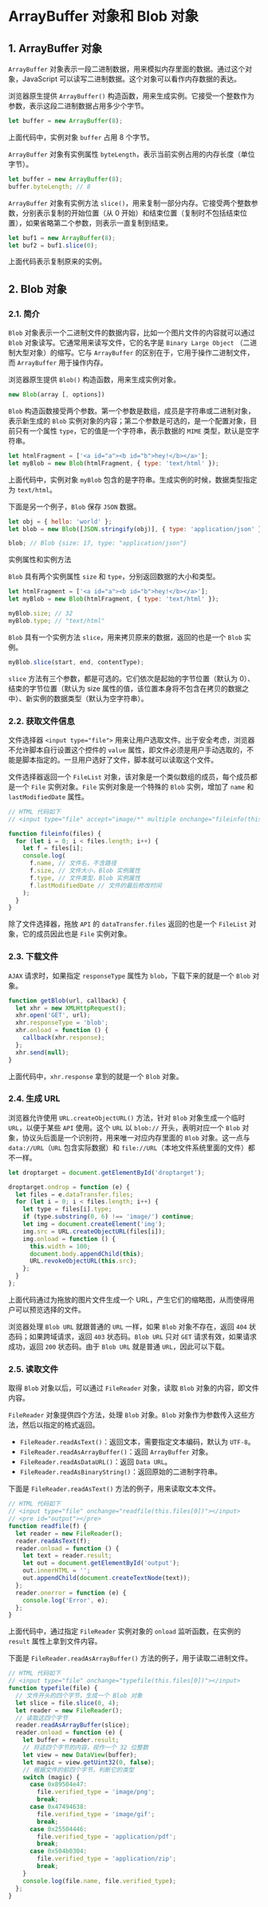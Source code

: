 # ArrayBuffer 对象和 Blob 对象

## 1. ArrayBuffer 对象

`ArrayBuffer` 对象表示一段二进制数据，用来模拟内存里面的数据。通过这个对象，JavaScript 可以读写二进制数据。这个对象可以看作内存数据的表达。

浏览器原生提供 `ArrayBuffer()` 构造函数，用来生成实例。它接受一个整数作为参数，表示这段二进制数据占用多少个字节。

```javascript
let buffer = new ArrayBuffer(8);
```

上面代码中，实例对象 `buffer` 占用 8 个字节。

`ArrayBuffer` 对象有实例属性 `byteLength`，表示当前实例占用的内存长度（单位字节）。

```javascript
let buffer = new ArrayBuffer(8);
buffer.byteLength; // 8
```

`ArrayBuffer` 对象有实例方法 `slice()`，用来复制一部分内存。它接受两个整数参数，分别表示复制的开始位置（从 0 开始）和结束位置（复制时不包括结束位置），如果省略第二个参数，则表示一直复制到结束。

```javascript
let buf1 = new ArrayBuffer(8);
let buf2 = buf1.slice(0);
```

上面代码表示复制原来的实例。

## 2. Blob 对象

### 2.1. 简介

`Blob` 对象表示一个二进制文件的数据内容，比如一个图片文件的内容就可以通过 `Blob` 对象读写。它通常用来读写文件，它的名字是 `Binary Large Object` （二进制大型对象）的缩写。它与 `ArrayBuffer` 的区别在于，它用于操作二进制文件，而 `ArrayBuffer` 用于操作内存。

浏览器原生提供 `Blob()` 构造函数，用来生成实例对象。

```javascript
new Blob(array [, options])
```

`Blob` 构造函数接受两个参数。第一个参数是数组，成员是字符串或二进制对象，表示新生成的 `Blob` 实例对象的内容；第二个参数是可选的，是一个配置对象，目前只有一个属性 `type`，它的值是一个字符串，表示数据的 `MIME` 类型，默认是空字符串。

```javascript
let htmlFragment = ['<a id="a"><b id="b">hey!</b></a>'];
let myBlob = new Blob(htmlFragment, { type: 'text/html' });
```

上面代码中，实例对象 `myBlob` 包含的是字符串。生成实例的时候，数据类型指定为 `text/html`。

下面是另一个例子，`Blob` 保存 `JSON` 数据。

```javascript
let obj = { hello: 'world' };
let blob = new Blob([JSON.stringify(obj)], { type: 'application/json' });

blob; // Blob {size: 17, type: "application/json"}
```

实例属性和实例方法

`Blob` 具有两个实例属性 `size` 和 `type`，分别返回数据的大小和类型。

```javascript
let htmlFragment = ['<a id="a"><b id="b">hey!</b></a>'];
let myBlob = new Blob(htmlFragment, { type: 'text/html' });

myBlob.size; // 32
myBlob.type; // "text/html"
```

`Blob` 具有一个实例方法 `slice`，用来拷贝原来的数据，返回的也是一个 `Blob` 实例。

```javascript
myBlob.slice(start, end, contentType);
```

`slice` 方法有三个参数，都是可选的。它们依次是起始的字节位置（默认为 0）、结束的字节位置（默认为 size 属性的值，该位置本身将不包含在拷贝的数据之中）、新实例的数据类型（默认为空字符串）。

### 2.2. 获取文件信息

文件选择器 `<input type="file">` 用来让用户选取文件。出于安全考虑，浏览器不允许脚本自行设置这个控件的 `value` 属性，即文件必须是用户手动选取的，不能是脚本指定的。一旦用户选好了文件，脚本就可以读取这个文件。

文件选择器返回一个 `FileList` 对象，该对象是一个类似数组的成员，每个成员都是一个 `File` 实例对象。`File` 实例对象是一个特殊的 `Blob` 实例，增加了 `name` 和 `lastModifiedDate` 属性。

```javascript
// HTML 代码如下
// <input type="file" accept="image/*" multiple onchange="fileinfo(this.files)"/>

function fileinfo(files) {
  for (let i = 0; i < files.length; i++) {
    let f = files[i];
    console.log(
      f.name, // 文件名，不含路径
      f.size, // 文件大小，Blob 实例属性
      f.type, // 文件类型，Blob 实例属性
      f.lastModifiedDate // 文件的最后修改时间
    );
  }
}
```

除了文件选择器，拖放 `API` 的 `dataTransfer.files` 返回的也是一个 `FileList` 对象，它的成员因此也是 `File` 实例对象。

### 2.3. 下载文件

`AJAX` 请求时，如果指定 `responseType` 属性为 `blob`，下载下来的就是一个 `Blob` 对象。

```javascript
function getBlob(url, callback) {
  let xhr = new XMLHttpRequest();
  xhr.open('GET', url);
  xhr.responseType = 'blob';
  xhr.onload = function () {
    callback(xhr.response);
  };
  xhr.send(null);
}
```

上面代码中，`xhr.response` 拿到的就是一个 `Blob` 对象。

### 2.4. 生成 URL

浏览器允许使用 `URL.createObjectURL()` 方法，针对 `Blob` 对象生成一个临时 `URL`，以便于某些 `API` 使用。这个 `URL` 以 `blob://` 开头，表明对应一个 `Blob` 对象，协议头后面是一个识别符，用来唯一对应内存里面的 `Blob` 对象。这一点与 `data://URL`（`URL` 包含实际数据）和 `file://URL`（本地文件系统里面的文件）都不一样。

```javascript
let droptarget = document.getElementById('droptarget');

droptarget.ondrop = function (e) {
  let files = e.dataTransfer.files;
  for (let i = 0; i < files.length; i++) {
    let type = files[i].type;
    if (type.substring(0, 6) !== 'image/') continue;
    let img = document.createElement('img');
    img.src = URL.createObjectURL(files[i]);
    img.onload = function () {
      this.width = 100;
      document.body.appendChild(this);
      URL.revokeObjectURL(this.src);
    };
  }
};
```

上面代码通过为拖放的图片文件生成一个 URL，产生它们的缩略图，从而使得用户可以预览选择的文件。

浏览器处理 `Blob URL` 就跟普通的 `URL` 一样，如果 `Blob` 对象不存在，返回 `404` 状态码；如果跨域请求，返回 `403` 状态码。`Blob URL` 只对 `GET` 请求有效，如果请求成功，返回 `200` 状态码。由于 `Blob URL` 就是普通 `URL`，因此可以下载。

### 2.5. 读取文件

取得 `Blob` 对象以后，可以通过 `FileReader` 对象，读取 `Blob` 对象的内容，即文件内容。

`FileReader` 对象提供四个方法，处理 `Blob` 对象。`Blob` 对象作为参数传入这些方法，然后以指定的格式返回。

- `FileReader.readAsText()`：返回文本，需要指定文本编码，默认为 `UTF-8`。
- `FileReader.readAsArrayBuffer()`：返回 `ArrayBuffer` 对象。
- `FileReader.readAsDataURL()`：返回 `Data URL`。
- `FileReader.readAsBinaryString()`：返回原始的二进制字符串。

下面是 `FileReader.readAsText()` 方法的例子，用来读取文本文件。

```javascript
// HTML 代码如下
// <input type="file" onchange="readfile(this.files[0])"></input>
// <pre id="output"></pre>
function readfile(f) {
  let reader = new FileReader();
  reader.readAsText(f);
  reader.onload = function () {
    let text = reader.result;
    let out = document.getElementById('output');
    out.innerHTML = '';
    out.appendChild(document.createTextNode(text));
  };
  reader.onerror = function (e) {
    console.log('Error', e);
  };
}
```

上面代码中，通过指定 `FileReader` 实例对象的 `onload` 监听函数，在实例的 `result` 属性上拿到文件内容。

下面是 `FileReader.readAsArrayBuffer()` 方法的例子，用于读取二进制文件。

```javascript
// HTML 代码如下
// <input type="file" onchange="typefile(this.files[0])"></input>
function typefile(file) {
  // 文件开头的四个字节，生成一个 Blob 对象
  let slice = file.slice(0, 4);
  let reader = new FileReader();
  // 读取这四个字节
  reader.readAsArrayBuffer(slice);
  reader.onload = function (e) {
    let buffer = reader.result;
    // 将这四个字节的内容，视作一个 32 位整数
    let view = new DataView(buffer);
    let magic = view.getUint32(0, false);
    // 根据文件的前四个字节，判断它的类型
    switch (magic) {
      case 0x89504e47:
        file.verified_type = 'image/png';
        break;
      case 0x47494638:
        file.verified_type = 'image/gif';
        break;
      case 0x25504446:
        file.verified_type = 'application/pdf';
        break;
      case 0x504b0304:
        file.verified_type = 'application/zip';
        break;
    }
    console.log(file.name, file.verified_type);
  };
}
```
